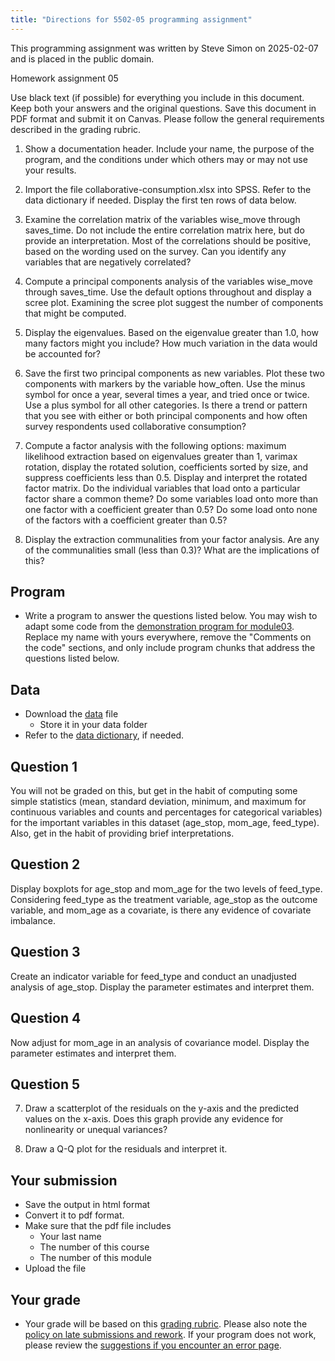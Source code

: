 ```yaml
---
title: "Directions for 5502-05 programming assignment"
---
```


This programming assignment was written by Steve Simon on 2025-02-07 and is placed in the public domain.

Homework assignment 05

Use black text (if possible) for everything you include in this document. Keep both your answers and the original questions. Save this document in PDF format and submit it on Canvas. Please follow the general requirements described in the grading rubric.

1. Show a documentation header. Include your name, the purpose of the program, and the conditions under which others may or may not use your results. 

2. Import the file collaborative-consumption.xlsx into SPSS. Refer to the data dictionary if needed. Display the first ten rows of data below.

3. Examine the correlation matrix of the variables wise_move through saves_time. Do not include the entire correlation matrix here, but do provide an interpretation. Most of the correlations should be positive, based on the wording used on the survey. Can you identify any variables that are negatively correlated?

4. Compute a principal components analysis of the variables wise_move through saves_time. Use the default options throughout and display a scree plot. Examining the scree plot suggest the number of components that might be computed.

5. Display the eigenvalues. Based on the eigenvalue greater than 1.0, how many factors might you include? How much variation in the data would be accounted for?

6. Save the first two principal components as new variables. Plot these two components with markers by the variable how_often. Use the minus symbol for once a year, several times a year, and tried once or twice. Use a plus symbol for all other categories. Is there a trend or pattern that you see with either or both principal components and how often survey respondents used collaborative consumption?

7. Compute a factor analysis with the following options: maximum likelihood extraction based on eigenvalues greater than 1, varimax rotation, display the rotated solution, coefficients sorted by size, and suppress coefficients less than 0.5. Display and interpret the rotated factor matrix. Do the individual variables that load onto a particular factor share a common theme? Do some variables load onto more than one factor with a coefficient greater than 0.5? Do some load onto none of the factors with a coefficient greater than 0.5?

8. Display the extraction communalities from your factor analysis. Are any of the communalities small (less than 0.3)? What are the implications of this?

## Program

-   Write a program to answer the questions listed below. You may wish to adapt some code from the [demonstration program for module03][ref01]. Replace my name with yours everywhere, remove the "Comments on the code" sections, and only include program chunks that address the questions listed below.

[ref01]: https://github.com/pmean/classes/blob/master/biostats-2/03/src/simon-5502-03-demo.qmd

## Data

-   Download the [data][ref02] file
    -   Store it in your data folder
-   Refer to the [data dictionary][ref03], if needed.

[ref02]: https://github.com/pmean/data/blob/main/files/breast-feeding-preterm.csv
[ref03]: https://github.com/pmean/data/blob/main/files/breast-feeding-preterm.yaml

## Question 1

You will not be graded on this, but get in the habit of computing some simple statistics (mean, standard deviation, minimum, and maximum for continuous variables and counts and percentages for categorical variables) for the important variables in this dataset (age_stop, mom_age, feed_type). Also, get in the habit of providing brief interpretations.

## Question 2

Display boxplots for age_stop and mom_age for the two levels of feed_type. Considering feed_type as the treatment variable, age_stop as the outcome variable, and mom_age as a covariate, is there any evidence of covariate imbalance.

## Question 3

Create an indicator variable for feed_type and conduct an unadjusted analysis of age_stop. Display the parameter estimates and interpret them.

## Question 4 

Now adjust for mom_age in an analysis of covariance model. Display the parameter estimates and interpret them.

## Question 5

7. Draw a scatterplot of the residuals on the y-axis and the predicted values on the x-axis. Does this graph provide any evidence for nonlinearity or unequal variances?

8. Draw a Q-Q plot for the residuals and interpret it.


## Your submission

-   Save the output in html format
-   Convert it to pdf format.
-   Make sure that the pdf file includes
    -   Your last name
    -   The number of this course
    -   The number of this module
-   Upload the file

## Your grade

-   Your grade will be based on this [grading rubric][ref04]. Please also note the [policy on late submissions and rework][ref05]. If your program does not work, please review the [suggestions if you encounter an error page][ref06].

[ref04]: https://github.com/pmean/classes/blob/master/general/general-grading-rubric.md
[ref05]: https://github.com/pmean/classes/blob/master/general/policy-on-extensions-and-rework.md
[ref06]: https://github.com/pmean/classes/blob/master/general/suggestions-if-you-encounter-an-error.md
